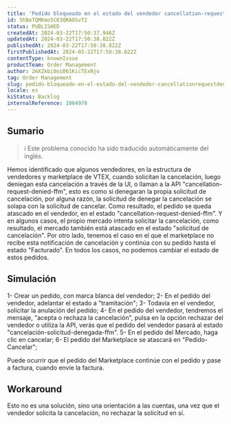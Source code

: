 ```yaml
---
title: 'Pedido bloqueado en el estado del vendedor cancellation-request-denied-ffm'
id: 5hBeTQMKmo5C63QRAOSvT2
status: PUBLISHED
createdAt: 2024-03-22T17:50:37.946Z
updatedAt: 2024-03-22T17:50:38.822Z
publishedAt: 2024-03-22T17:50:38.822Z
firstPublishedAt: 2024-03-22T17:50:38.822Z
contentType: knownIssue
productTeam: Order Management
author: 2mXZkbi0oi061KicTExNjo
tag: Order Management
slug: pedido-bloqueado-en-el-estado-del-vendedor-cancellationrequestdeniedffm
locale: es
kiStatus: Backlog
internalReference: 1004978
---
```


## Sumario

>ℹ️ Este problema conocido ha sido traducido automáticamente del inglés.


Hemos identificado que algunos vendedores, en la estructura de vendedores y marketplace de VTEX, cuando solicitan la cancelación, luego deniegan esta cancelación a través de la UI, o llaman a la API "cancellation-request-denied-ffm", esto es como si denegaran la propia solicitud de cancelación, por alguna razón, la solicitud de denegar la cancelación se solapa con la solicitud de cancelar.
Como resultado, el pedido se queda atascado en el vendedor, en el estado "cancellation-request-denied-ffm".
Y en algunos casos, el propio mercado intenta solicitar la cancelación, como resultado, el mercado también está atascado en el estado "solicitud de cancelación".
Por otro lado, tenemos el caso en el que el marketplace no recibe esta notificación de cancelación y continúa con su pedido hasta el estado "Facturado".
En todos los casos, no podemos cambiar el estado de estos pedidos.


##

## Simulación


1- Crear un pedido, con marca blanca del vendedor;
2- En el pedido del vendedor, adelantar el estado a "tramitación";
3- Todavía en el vendedor, solicitar la anulación del pedido;
4- En el pedido del vendedor, tendremos el mensaje, "acepta o rechaza la cancelación", pulsa en la opción rechazar del vendedor o utiliza la API, verás que el pedido del vendedor pasará al estado "cancelación-solicitud-denegada-ffm".
5- En el pedido del Mercado, haga clic en cancelar;
6- El pedido del Marketplace se atascará en "Pedido-Cancelar";

Puede ocurrir que el pedido del Marketplace continúe con el pedido y pase a factura, cuando envíe la factura.



## Workaround


Esto no es una solución, sino una orientación a las cuentas, una vez que el vendedor solicita la cancelación, no rechazar la solicitud en sí.






